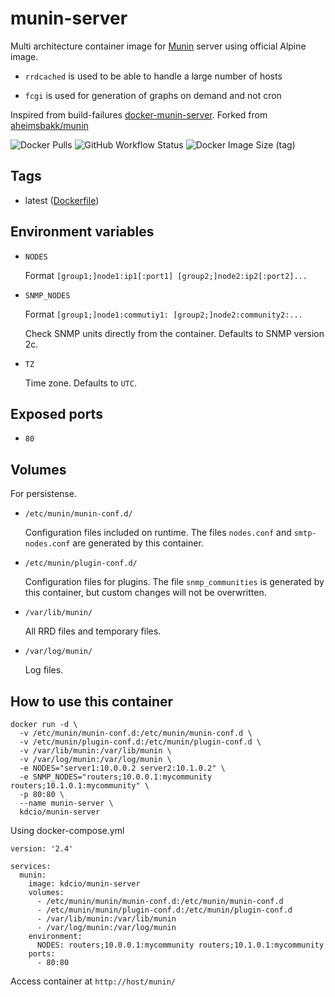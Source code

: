 # munin-server

Multi architecture container image for [Munin](http://munin-monitoring.org/) server using official Alpine image.

* `rrdcached` is used to be able to handle a large number of hosts

* `fcgi` is used for generation of graphs on demand and not cron

Inspired from build-failures [docker-munin-server](https://github.com/build-failure/docker-munin-server).
Forked from [aheimsbakk/munin](https://github.com/aheimsbakk/munin)

![Docker Pulls](https://img.shields.io/docker/pulls/kdcio/munin-server) ![GitHub Workflow Status](https://img.shields.io/github/workflow/status/kdcio/munin-server/Docker%20Build) ![Docker Image Size (tag)](https://img.shields.io/docker/image-size/kdcio/munin-server/latest)


## Tags

* latest ([Dockerfile](https://github.com/kdcio/munin-server/blob/master/Dockerfile))

## Environment variables

* `NODES`

    Format `[group1;]node1:ip1[:port1] [group2;]node2:ip2[:port2]...`

* `SNMP_NODES`

    Format `[group1;]node1:commutiy1: [group2;]node2:community2:...`

    Check SNMP units directly from the container. Defaults to SNMP version 2c.

* `TZ`

    Time zone. Defaults to `UTC`.

## Exposed ports

* `80`

## Volumes

For persistense.

* `/etc/munin/munin-conf.d/`

    Configuration files included on runtime. The files `nodes.conf` and `smtp-nodes.conf` are generated by this container.

* `/etc/munin/plugin-conf.d/`

    Configuration files for plugins. The file `snmp_communities` is generated by this container, but custom changes will not be overwritten.

* `/var/lib/munin/`

    All RRD files and temporary files.

* `/var/log/munin/`

    Log files.

## How to use this container

```
docker run -d \
  -v /etc/munin/munin-conf.d:/etc/munin/munin-conf.d \
  -v /etc/munin/plugin-conf.d:/etc/munin/plugin-conf.d \
  -v /var/lib/munin:/var/lib/munin \
  -v /var/log/munin:/var/log/munin \
  -e NODES="server1:10.0.0.2 server2:10.1.0.2" \
  -e SNMP_NODES="routers;10.0.0.1:mycommunity routers;10.1.0.1:mycommunity" \
  -p 80:80 \
  --name munin-server \
  kdcio/munin-server
```

Using docker-compose.yml

```
version: '2.4'

services:
  munin:
    image: kdcio/munin-server
    volumes:
      - /etc/munin/munin/munin-conf.d:/etc/munin/munin-conf.d 
      - /etc/munin/munin/plugin-conf.d:/etc/munin/plugin-conf.d
      - /var/lib/munin:/var/lib/munin 
      - /var/log/munin:/var/log/munin
    environment: 
      NODES: routers;10.0.0.1:mycommunity routers;10.1.0.1:mycommunity
    ports:
      - 80:80
```

Access container at `http://host/munin/`


